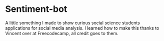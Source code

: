 # Sentiment-bot
A little something I made to show curious social science students applications for social media analysis.
I learned how to make this thanks to Vincent over at Freecodecamp, all credit goes to them. 
